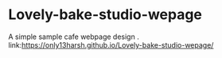 # Lovely-bake-studio-wepage
A simple sample cafe webpage design .
link:https://only13harsh.github.io/Lovely-bake-studio-wepage/
